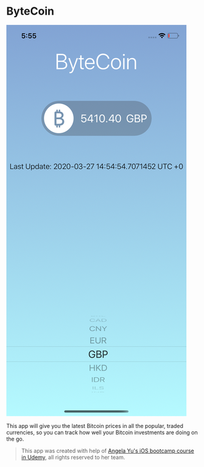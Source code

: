 #  ByteCoin

![App Image](Documentation/1.png)

This app will give you the latest Bitcoin prices in all the popular, traded currencies, so you can track how well your Bitcoin investments are doing on the go.

>This app was created with help of [Angela Yu's iOS bootcamp course in Udemy](https://www.udemy.com/course/ios-13-app-development-bootcamp), all rights reserved to her team.
